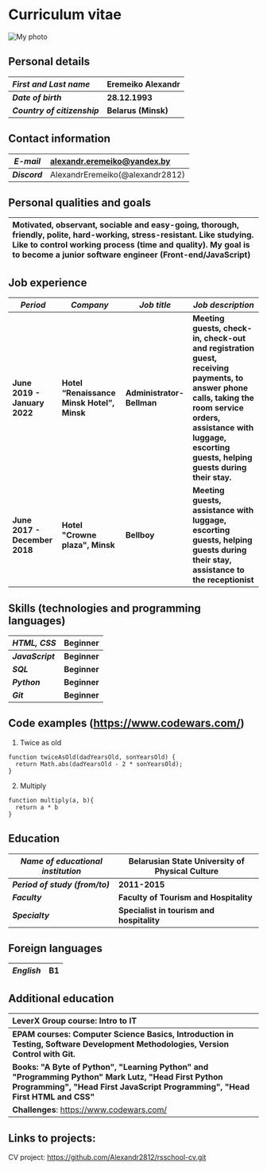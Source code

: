 # Curriculum vitae

![My photo](https://avatars.githubusercontent.com/u/62295313?s=400&u=78955cf26e97610251e3a5d85f862c842ed96c78&v=4)

## Personal details

|***First and Last name***|	Eremeiko Alexandr|
|:---|:---|
|***Date of birth***|**28.12.1993**|
|***Country of citizenship***|**Belarus (Minsk)**| 

## Contact information

|***E-mail*** |<alexandr.eremeiko@yandex.by>|
|---|:---|
|***Discord***|AlexandrEremeiko(@alexandr2812)|

## Personal qualities and goals

|**Motivated, observant, sociable and easy-going, thorough, friendly, polite, hard-working, stress-resistant. Like studying. Like to control working process (time and quality). My goal is to become a junior software engineer (Front-end/JavaScript)**|
|:---|

## Job experience

|***Period***|***Company***|***Job title***|***Job description***|
|---|---|---|---|
|**June 2019 - January 2022**|**Hotel “Renaissance Minsk Hotel”, Minsk**|**Administrator-Bellman**|**Meeting guests, check-in, check-out and registration guest, receiving payments, to answer phone calls, taking the room service orders, assistance with luggage, escorting guests, helping guests during their stay.**|
|**June 2017 - December 2018**|**Hotel "Crowne plaza", Minsk**|**Bellboy**|**Meeting guests, assistance with luggage, escorting guests, helping guests during their stay, assistance to the receptionist**|


## Skills (technologies and programming languages)

|***HTML, CSS***|**Beginner**|
|---|---|
|***JavaScript***|**Beginner**|
|***SQL***|**Beginner**|
|***Python***|**Beginner**|
|***Git***|**Beginner**|

## Code examples (<https://www.codewars.com/>)
1. Twice as old
```
function twiceAsOld(dadYearsOld, sonYearsOld) {
  return Math.abs(dadYearsOld - 2 * sonYearsOld);
}
```
2. Multiply
```
function multiply(a, b){
  return a * b
}
```

## Education

|***Name of educational institution***|**Belarusian State University of Physical Culture**|
|---|---|
|***Period of study (from/to)***|**2011-2015**|
|***Faculty***|**Faculty of Tourism and Hospitality**|
|***Specialty***|**Specialist in tourism and hospitality**|
## Foreign languages
|***English***|**B1**|
|---|---|

## Additional education

|**LeverX Group course: Intro to IT**|
|:---|
|**EPAM courses: Computer Science Basics, Introduction in Testing, Software Development Methodologies, Version Control with Git.**|
|**Books: "A Byte of Python", "Learning Python" and "Programming Python" Mark Lutz, "Head First Python Programming", "Head First JavaScript Programming", "Head First HTML and CSS"**|
|**Challenges**: <https://www.codewars.com/>|

## Links to projects:
CV project: <https://github.com/Alexandr2812/rsschool-cv.git>
  
